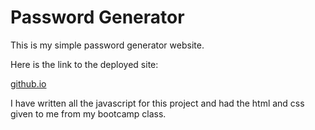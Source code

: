 # Password Generator

This is my simple password generator website. 

Here is the link to the deployed site:

[github.io](https://spencer-alan.github.io/password-generator/)

I have written all the javascript for this project and had the html and css given to me from my bootcamp class. 
